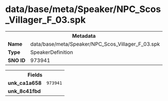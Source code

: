 <h1>data/base/meta/Speaker/NPC_Scos_Villager_F_03.spk</h1><table><tr><th colspan="100%">Metadata</th></tr><tr><td><b>Name</b></td><td>data/base/meta/Speaker/NPC_Scos_Villager_F_03.spk</td></tr><tr><td><b>Type</b></td><td>SpeakerDefinition</td></tr><tr><td><b>SNO ID</b></td><td>973941</td></tr></table>

<table><tr><th colspan="100%">Fields</th></tr><tr><td><b>unk_ca1a658</b></td><td><code>973941</code></td></tr><tr><td><b>unk_8c41fbd</b></td><td></td></tr></table>

